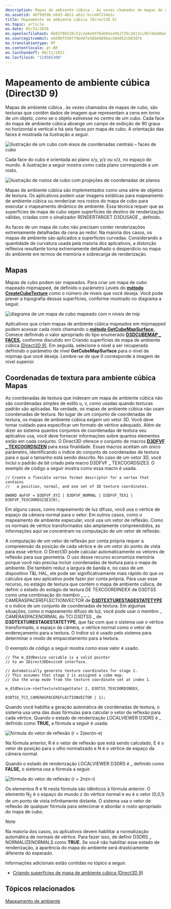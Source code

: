 ```yaml
---
description: Mapas de ambiente cúbica , às vezes chamados de mapas de cubo, são texturas que contêm dados de imagem que representam a cena em torno de um objeto, como se o objeto estivesse no centro de um cubo.
ms.assetid: 4879d59b-e6d3-4811-ab2c-bcce8f214e1c
title: Mapeamento de ambiente cúbica (Direct3D 9)
ms.topic: article
ms.date: 05/31/2018
ms.openlocfilehash: 6b02f86528c52c2e8e9376eb92e4452735c2613cc9b7dda08a8a07e8473193ea
ms.sourcegitcommit: e6600f550f79bddfe58bd4696ac50dd52cb03d7e
ms.translationtype: MT
ms.contentlocale: pt-BR
ms.lasthandoff: 08/11/2021
ms.locfileid: "119565308"
---
```

# <a name="cubic-environment-mapping-direct3d-9"></a>Mapeamento de ambiente cúbica (Direct3D 9)

Mapas de ambiente cúbica , às vezes chamados de mapas de cubo, são texturas que contêm dados de imagem que representam a cena em torno de um objeto, como se o objeto estivesse no centro de um cubo. Cada face do mapa de ambiente cúbica abrange um campo de exibição de 90 graus no horizontal e vertical e há seis faces por mapa de cubo. A orientação das faces é mostrada na ilustração a seguir.

![ilustração de um cubo com eixos de coordenadas centrais – faces de cubo](images/cubemap-cube.png)

Cada face do cubo é orientada ao plano x/y, y/z ou x/z, no espaço do mundo. A ilustração a seguir mostra como cada plano corresponde a um rosto.

![ilustração de rostos de cubo com projeções de coordenadas de planos](images/cube-faces.png)

Mapas de ambiente cúbica são implementados como uma série de objetos de textura. Os aplicativos podem usar imagens estáticas para mapeamento de ambiente cúbica ou renderizar nos rostos do mapa de cubo para executar o mapeamento dinâmico de ambiente. Essa técnica requer que as superfícies de mapa de cubo sejam superfícies de destino de renderização válidas, criadas com o sinalizador RENDERTARGET D3DUSAGE \_ definido.

As faces de um mapa de cubo não precisam conter renderizações extremamente detalhadas da cena ao redor. Na maioria dos casos, os mapas de ambiente são aplicados a superfícies curvadas. Considerando a quantidade de curvatura usada pela maioria dos aplicativos, a distorção reflexiva resultante torna extremamente detalhado o desperdício no mapa do ambiente em termos de memória e sobrecarga de renderização.

## <a name="mipmapped-cubic-environment-maps"></a>Mapas

Mapas de cubo podem ser mapeados. Para criar um mapa de cubo mapeado mipmapped, de definido o parâmetro Levels do [**método CreateCubeTexture**](/windows/win32/api/d3d9helper/nf-d3d9helper-idirect3ddevice9-createcubetexture) como o número de níveis que você deseja. Você pode prever a topografia dessas superfícies, conforme mostrado no diagrama a seguir.

![diagrama de um mapa de cubo mapeado com n níveis de mip](images/cubemap-mipped.png)

Aplicativos que criam mapas de ambiente cúbica mapeados em mipmapped podem acessar cada rosto chamando o [**método GetCubeMapSurface.**](/windows/desktop/api) Comece definindo o valor apropriado do tipo enumerado [**D3DCUBEMAP \_ FACES,**](./d3dcubemap-faces.md) conforme discutido em Criando superfícies de mapa de ambiente cúbica [(Direct3D 9)](creating-cubic-environment-map-surfaces.md). Em seguida, selecione o nível a ser recuperado definindo o parâmetro de nível **GetCubeMapSurface** para o nível de mipmap que você deseja. Lembre-se de que 0 corresponde à imagem de nível superior.

## <a name="texture-coordinates-for-cubic-environment-maps"></a>Coordenadas de textura para ambiente cúbica Mapas

As coordenadas de textura que indexam um mapa de ambiente cúbica não são coordenadas simples de estilo u, v, como usadas quando texturas padrão são aplicadas. Na verdade, os mapas de ambiente cúbica não usam coordenadas de textura. No lugar de um conjunto de coordenadas de textura, os mapas de ambiente cúbica exigem um vetor 3D. Você deve tomar cuidado para especificar um formato de vértice adequado. Além de dizer ao sistema quantos conjuntos de coordenadas de textura seu aplicativo usa, você deve fornecer informações sobre quantos elementos estão em cada conjunto. O Direct3D oferece o conjunto de macros [**D3DFVF \_ TEXCOORDSIZEN**](d3dfvf-texcoordsizen.md) para essa finalidade. Essas macros aceitam um único parâmetro, identificando o índice do conjunto de coordenadas de textura para o qual o tamanho está sendo descrito. No caso de um vetor 3D, você inclui o padrão de bit criado pela macro D3DFVF \_ TEXCOORDSIZE3. O exemplo de código a seguir mostra como essa macro é usada.


```
// Create a flexible vertex format descriptor for a vertex that contains
//   a position, normal, and one set of 3D texture coordinates.

DWORD dwFVF = D3DFVF_XYZ | D3DFVF_NORMAL | D3DFVF_TEX1 | D3DFVF_TEXCOORDSIZE3(0); 
```



Em alguns casos, como mapeamento de luz difuso, você usa o vértice de espaço da câmera normal para o vetor. Em outros casos, como o mapeamento de ambiente especular, você usa um vetor de reflexão. Como os normais de vértice transformados são amplamente compreendidos, as informações aqui se concentram na computação de um vetor de reflexão.

A computação de um vetor de reflexão por conta própria requer a compreensão da posição de cada vértice e de um vetor do ponto de vista para esse vértice. O Direct3D pode calcular automaticamente os vetores de reflexão para sua geometria. O uso desse recurso economiza memória porque você não precisa incluir coordenadas de textura para o mapa de ambiente. Ele também reduz a largura de banda e, no caso de um dispositivo T&L HAL, ele pode ser significativamente mais rápido do que os cálculos que seu aplicativo pode fazer por conta própria. Para usar esse recurso, no estágio de textura que contém o mapa de ambiente cúbica, de definir o estado do estágio de textura DE TEXCOORDINDEX de D3DTSS como uma combinação do membro \_ \_ \_ CAMERASPACEREFLECTIONVECTOR de [**D3DTEXTURESTAGESTATETYPE**](./d3dtexturestagestatetype.md) e o índice de um conjunto de coordenadas de textura. Em algumas situações, como o mapeamento difuso de luz, você pode usar o membro \_ CAMERASPACENORMAL do TCI D3DTSS \_ de **D3DTEXTURESTAGESTATETYPE**, que faz com que o sistema use o vértice transformado, o espaço da câmera, o vértice normal como o vetor de endereçamento para a textura. O índice só é usado pelo sistema para determinar o modo de empacotamento para a textura.

O exemplo de código a seguir mostra como esse valor é usado.


```
// The m_d3dDevice variable is a valid pointer
// to an IDirect3DDevice9 interface.

// Automatically generate texture coordinates for stage 2.
// This assumes that stage 2 is assigned a cube map.
// Use the wrap mode from the texture coordinate set at index 1.

m_d3dDevice->SetTextureStageState( 2, D3DTSS_TEXCOORDINDEX,
                                   D3DTSS_TCI_CAMERASPACEREFLECTIONVECTOR | 1); 
```



Quando você habilita a geração automática de coordenadas de textura, o sistema usa uma das duas fórmulas para calcular o vetor de reflexão para cada vértice. Quando o estado de renderização LOCALVIEWER D3DRS é \_ definido como **TRUE,** a fórmula a seguir é usada.

![fórmula do vetor de reflexão (r = 2(exn)n-e)](images/reflection-vector-local.png)

Na fórmula anterior, R é o vetor de reflexão que está sendo calculado, E é o vetor de posição para o olho normalizado e N é o vértice de espaço da câmera normal.

Quando o estado de renderização LOCALVIEWER D3DRS é \_ definido como **FALSE,** o sistema usa a fórmula a seguir.

![fórmula do vetor de reflexão (r = 2nzn-i)](images/reflection-vector-nonlocal.png)

Os elementos R e N nesta fórmula são idênticos à fórmula anterior. O elemento N<sub>Z</sub> é o espaço do mundo z do vértice normal e eu é o vetor (0,0,1) de um ponto de vista infinitamente distante. O sistema usa o vetor de reflexão de qualquer fórmula para selecionar e abordar o rosto apropriado do mapa de cubo.

> [!Note]  
> Na maioria dos casos, os aplicativos devem habilitar a normalização automática de normais de vértice. Para fazer isso, de definir D3DRS \_ NORMALIZENORMALS como **TRUE.** Se você não habilitar esse estado de renderização, a aparência do mapa do ambiente será drasticamente diferente do esperado.

 

Informações adicionais estão contidas no tópico a seguir.

-   [Criando superfícies de mapa de ambiente cúbica (Direct3D 9)](creating-cubic-environment-map-surfaces.md)

## <a name="related-topics"></a>Tópicos relacionados

<dl> <dt>

[Mapeamento de ambiente](environment-mapping.md)
</dt> </dl>

 

 
